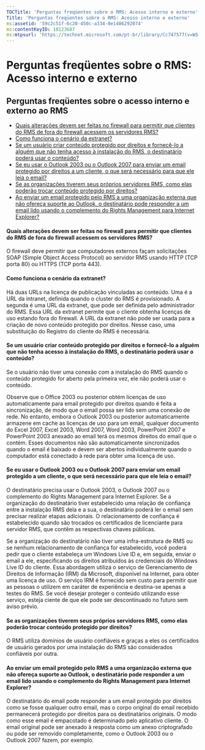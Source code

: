```yaml
---
TOCTitle: 'Perguntas freqüentes sobre o RMS: Acesso interno e externo'
Title: 'Perguntas freqüentes sobre o RMS: Acesso interno e externo'
ms:assetid: '59c2c51f-6c20-450c-a334-0e1486292074'
ms:contentKeyID: 18123687
ms:mtpsurl: 'https://technet.microsoft.com/pt-br/library/Cc747577(v=WS.10)'
---
```


Perguntas freqüentes sobre o RMS: Acesso interno e externo
==========================================================

Perguntas freqüentes sobre o acesso interno e externo ao RMS
------------------------------------------------------------

-   [Quais alterações devem ser feitas no firewall para permitir que clientes do RMS de fora do firewall acessem os servidores RMS?](#bkmk_37)
-   [Como funciona o cenário da extranet?](#bkmk_38)
-   [Se um usuário criar conteúdo protegido por direitos e fornecê-lo a alguém que não tenha acesso à instalação do RMS, o destinatário poderá usar o conteúdo?](#bkmk_39)
-   [Se eu usar o Outlook 2003 ou o Outlook 2007 para enviar um email protegido por direitos a um cliente, o que será necessário para que ele leia o email?](#bkmk_40)
-   [Se as organizações tiverem seus próprios servidores RMS, como elas poderão trocar conteúdo protegido por direitos?](#bkmk_41)
-   [Ao enviar um email protegido pelo RMS a uma organização externa que não ofereça suporte ao Outlook, o destinatário pode responder a um email lido usando o complemento do Rights Management para Internet Explorer?](#bkmk_42)

<span id="BKMK_37"></span>
#### Quais alterações devem ser feitas no firewall para permitir que clientes do RMS de fora do firewall acessem os servidores RMS?

O firewall deve permitir que computadores externos façam solicitações SOAP (Simple Object Access Protocol) ao servidor RMS usando HTTP (TCP porta 80) ou HTTPS (TCP porta 443).

<span id="BKMK_38"></span>
#### Como funciona o cenário da extranet?

Há duas URLs na licença de publicação vinculadas ao conteúdo. Uma é a URL da intranet, definida quando o cluster do RMS é provisionado. A segunda é uma URL da extranet, que pode ser definida pelo administrador do RMS. Essa URL da extranet permite que o cliente obtenha licenças de uso estando fora do firewall. A URL da extranet não pode ser usada para a criação de novo conteúdo protegido por direitos. Nesse caso, uma substituição do Registro do cliente do RMS é necessária.

<span id="BKMK_39"></span>
#### Se um usuário criar conteúdo protegido por direitos e fornecê-lo a alguém que não tenha acesso à instalação do RMS, o destinatário poderá usar o conteúdo?

Se o usuário não tiver uma conexão com a instalação do RMS quando o conteúdo protegido for aberto pela primeira vez, ele não poderá usar o conteúdo.

Observe que o Office 2003 ou posterior obtém licenças de uso automaticamente para email protegido por direitos quando é feita a sincronização, de modo que o email possa ser lido sem uma conexão de rede. No entanto, embora o Outlook 2003 ou posterior automaticamente armazene em cache as licenças de uso para um email, qualquer documento do Excel 2007, Excel 2003, Word 2007, Word 2003, PowerPoint 2007 e PowerPoint 2003 anexado ao email terá os mesmos direitos do email que o contém. Esses documentos não são automaticamente sincronizados quando o email é baixado e devem ser abertos individualmente quando o computador está conectado à rede para obter uma licença de uso.

<span id="BKMK_40"></span>
#### Se eu usar o Outlook 2003 ou o Outlook 2007 para enviar um email protegido a um cliente, o que será necessário para que ele leia o email?

O destinatário precisa usar o Outlook 2003, o Outlook 2007 ou o complemento do Rights Management para Internet Explorer. Se a organização do destinatário tiver estabelecido uma relação de confiança entre a instalação RMS dela e a sua, o destinatário poderá ler o email sem precisar realizar etapas adicionais. O relacionamento de confiança é estabelecido quando são trocados os certificados de licenciante para servidor RMS, que contêm as respectivas chaves públicas.

Se a organização do destinatário não tiver uma infra-estrutura de RMS ou se nenhum relacionamento de confiança for estabelecido, você poderá pedir que o cliente estabeleça um Windows Live ID e, em seguida, enviar o email a ele, especificando os direitos atribuídos às credenciais do Windows Live ID do cliente. Essa abordagem utiliza o serviço de Gerenciamento de Direitos de Informação (IRM) da Microsoft, disponível na Internet, para obter uma licença de uso. O serviço IRM é fornecido sem custo para permitir que as pessoas o utilizem em caráter de experiência e destina-se apenas a testes do RMS. Se você desejar proteger o conteúdo utilizando esse serviço, esteja ciente de que ele pode ser descontinuado no futuro sem aviso prévio.

<span id="BKMK_41"></span>
#### Se as organizações tiverem seus próprios servidores RMS, como elas poderão trocar conteúdo protegido por direitos?

O RMS utiliza domínios de usuário confiáveis e graças a eles os certificados de usuário gerados por uma instalação do RMS são considerados confiáveis por outra.

<span id="BKMK_42"></span>
#### Ao enviar um email protegido pelo RMS a uma organização externa que não ofereça suporte ao Outlook, o destinatário pode responder a um email lido usando o complemento do Rights Management para Internet Explorer?

O destinatário do email pode responder a um email protegido por direitos como se fosse qualquer outro email, mas o corpo original do email recebido permanecerá protegido por direitos para os destinatários originais. O modo como esse email é empacotado é determinado pelo aplicativo cliente. O email original pode ser anexado à resposta como um anexo criptografado ou pode ser removido completamente, como o Outlook 2003 ou o Outlook 2007 fazem, por exemplo.
